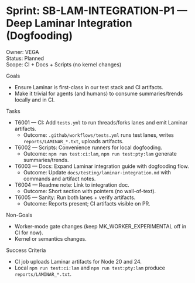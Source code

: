 # Sprint: SB-LAM-INTEGRATION-P1 — Deep Laminar Integration (Dogfooding)

Owner: VEGA  
Status: Planned  
Scope: CI + Docs + Scripts (no kernel changes)

Goals

- Ensure Laminar is first-class in our test stack and CI artifacts.
- Make it trivial for agents (and humans) to consume summaries/trends locally and in CI.

Tasks

- T6001 — CI: Add `tests.yml` to run threads/forks lanes and emit Laminar artifacts.
  - Outcome: `.github/workflows/tests.yml` runs test lanes, writes `reports/LAMINAR_*.txt`, uploads artifacts.
- T6002 — Scripts: Convenience runners for local dogfooding.
  - Outcome: `npm run test:ci:lam`, `npm run test:pty:lam` generate summaries/trends.
- T6003 — Docs: Expand Laminar integration guide with dogfooding flow.
  - Outcome: Update `docs/testing/laminar-integration.md` with commands and artifact notes.
- T6004 — Readme note: Link to integration doc.
  - Outcome: Short section with pointers (no wall-of-text).
- T6005 — Sanity: Run both lanes + verify artifacts.
  - Outcome: Reports present; CI artifacts visible on PR.

Non-Goals

- Worker-mode gate changes (keep MK_WORKER_EXPERIMENTAL off in CI for now).
- Kernel or semantics changes.

Success Criteria

- CI job uploads Laminar artifacts for Node 20 and 24.
- Local `npm run test:ci:lam` and `npm run test:pty:lam` produce `reports/LAMINAR_*.txt`.
